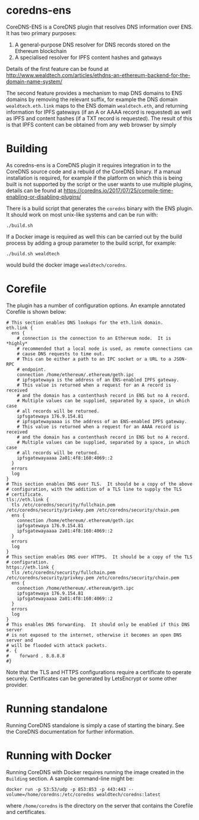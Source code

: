 # coredns-ens

CoreDNS-ENS is a CoreDNS plugin that resolves DNS information over ENS.  It has two primary purposes:

  1. A general-purpose DNS resolver for DNS records stored on the Ethereum blockchain
  2. A specialised resolver for IPFS content hashes and gatways

Details of the first feature can be found at http://www.wealdtech.com/articles/ethdns-an-ethereum-backend-for-the-domain-name-system/

The second feature provides a mechanism to map DNS domains to ENS domains by removing the relevant suffix, for example the DNS domain `wealdtech.eth.link` maps to the ENS domain `wealdtech.eth`, and returning information for IPFS gateways (if an A or AAAA record is requested) as well as IPFS and content hashes (if a TXT record is requested).  The result of this is that IPFS content can be obtained from any web browser by simply 

# Building

As coredns-ens is a CoreDNS plugin it requires integration in to the CoreDNS source code and a rebuild of the CoreDNS binary.  If a manual installation is required, for example if the platform on which this is being built is not supported by the script or the user wants to use multiple plugins, details can be found at https://coredns.io/2017/07/25/compile-time-enabling-or-disabling-plugins/

There is a build script that generates the `coredns` binary with the ENS plugin.  It should work on most unix-like systems and can be run with:

    ./build.sh

If a Docker image is required as well this can be carried out by the build process by adding a group parameter to the build script, for example:

    ./build.sh wealdtech

would build the docker image `wealdtech/coredns`.

# Corefile

The plugin has a number of configuration options.  An example annotated Corefile is shown below:

```
# This section enables DNS lookups for the eth.link domain.
eth.link {
  ens {
    # connection is the connection to an Ethereum node.  It is *highly*
    # recommended that a local node is used, as remote connections can
    # cause DNS requests to time out.
    # This can be either a path to an IPC socket or a URL to a JSON-RPC
    # endpoint.
    connection /home/ethereum/.ethereum/geth.ipc
    # ipfsgatewaya is the address of an ENS-enabled IPFS gateway.
    # This value is returned when a request for an A record is received
    # and the domain has a contenthash record in ENS but no A record.
    # Multiple values can be supplied, separated by a space, in which case
    # all records will be returned.
    ipfsgatewaya 176.9.154.81
    # ipfsgatewayaaaa is the address of an ENS-enabled IPFS gateway.
    # This value is returned when a request for an AAAA record is received
    # and the domain has a contenthash record in ENS but no A record.
    # Multiple values can be supplied, separated by a space, in which case
    # all records will be returned.
    ipfsgatewayaaaa 2a01:4f8:160:4069::2
  }
  errors
  log
}
# This section enables DNS over TLS.  It should be a copy of the above
# configuration, with the addition of a TLS line to supply the TLS 
# certificate.
tls://eth.link {
  tls /etc/coredns/security/fullchain.pem /etc/coredns/security/privkey.pem /etc/coredns/security/chain.pem
  ens {
    connection /home/ethereum/.ethereum/geth.ipc
    ipfsgatewaya 176.9.154.81
    ipfsgatewayaaaa 2a01:4f8:160:4069::2
  }
  errors
  log
}
# This section enables DNS over HTTPS.  It should be a copy of the TLS
# configuration.
https://eth.link {
  tls /etc/coredns/security/fullchain.pem /etc/coredns/security/privkey.pem /etc/coredns/security/chain.pem
  ens {
    connection /home/ethereum/.ethereum/geth.ipc
    ipfsgatewaya 176.9.154.81
    ipfsgatewayaaaa 2a01:4f8:160:4069::2
  }
  errors
  log
}
# This enables DNS forwarding.  It should only be enabled if this DNS server
# is not exposed to the internet, otherwise it becomes an open DNS server and
# will be flooded with attack packets.
#. {
#    forward . 8.8.8.8
#}
```

Note that the TLS and HTTPS configurations require a certificate to operate securely.  Certificates can be generated by LetsEncrypt or some other provider.

# Running standalone

Running CoreDNS standalone is simply a case of starting the binary.  See the CoreDNS documentation for further information.

# Running with Docker

Running CoreDNS with Docker requires running the image created in the `Building` section.  A sample command-line might be:

    docker run -p 53:53/udp -p 853:853 -p 443:443 --volume=/home/coredns:/etc/coredns wealdtech/coredns:latest

where `/home/coredns` is the directory on the server that contains the Corefile and certificates.

